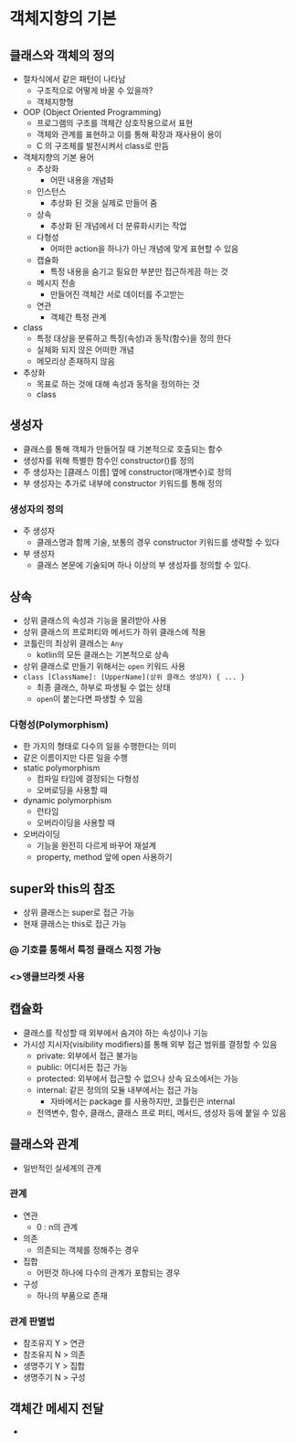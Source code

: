 # 객체지향의 기본

## 클래스와 객체의 정의
- 절차식에서 같은 패턴이 나타남
    - 구조적으로 어떻게 바꿀 수 있을까?
    - 객체지향형
- OOP (Object Oriented Programming)
    - 프로그램의 구조를 객체간 상호작용으로서 표현
    - 객체와 관계를 표현하고 이를 통해 확장과 재사용이 용이
    - C 의 구조체를 발전시켜서 class로 만듬
- 객체지향의 기본 용어
    - 추상화
        - 어떤 내용을 개념화
    - 인스턴스
        - 추상화 된 것을 실제로 만들어 줌
    - 상속
        - 추상화 된 개념에서 더 분류화시키는 작업
    - 다형성
        - 어떠한 action을 하나가 아닌 개념에 맞게 표현할 수 있음
    - 캡슐화
        - 특정 내용을 숨기고 필요한 부분만 접근하게끔 하는 것
    - 메시지 전송
        - 만들어진 객체간 서로 데이터를 주고받는 
    - 연관
        - 객체간 특정 관계
- class
    - 특정 대상을 분류하고 특징(속성)과 동작(함수)을 정의 한다
    - 실체화 되지 않은 어떠한 개념
    - 메모리상 존재하지 않음
- 추상화
    - 목표로 하는 것에 대해 속성과 동작을 정의하는 것
    - class

## 생성자
- 클래스를 통해 객체가 만들어질 때 기본적으로 호출되는 함수
- 생성자를 위해 특별한 함수인 constructor()를 정의
- 주 생성자는 [클래스 이름] 옆에 constructor(매개변수)로 정의
- 부 생성자는 추가로 내부에 constructor 키워드를 통해 정의

### 생성자의 정의
- 주 생성자
    - 클래스명과 함께 기술, 보통의 경우 constructor 키워드를 생략할 수 있다
- 부 생성자
    - 클래스 본문에 기술되며 하나 이상의 부 생성자를 정의할 수 있다.
    
## 상속
- 상위 클래스의 속성과 기능을 물려받아 사용
- 상위 클래스의 프로퍼티와 메서드가 하위 클래스에 적용
- 코틀린의 최상위 클래스는 `Any`   
    - kotlin의 모든 클래스는 기본적으로 상속
- 상위 클래스로 만들기 위해서는 `open` 키워드 사용
- `class [ClassName]: [UpperName](상위 클래스 생성자) { ... }`
    - 최종 클래스, 하부로 파생될 수 없는 상태
    - `open`이 붙는다면 파생할 수 있음

### 다형성(Polymorphism)
- 한 가지의 형태로 다수의 일을 수행한다는 의미
- 같은 이름이지만 다른 일을 수행
- static polymorphism   
    - 컴파일 타임에 결정되는 다형성
    - 오버로딩을 사용할 때
- dynamic polymorphism
    - 런타임
    - 오버라이딩을 사용할 때
- 오버라이딩
    - 기능을 완전히 다르게 바꾸어 재설계
    - property, method 앞에 open 사용하기
    
## super와 this의 참조
- 상위 클래스는 super로 접근 가능
- 현재 클래스는 this로 접근 가능

### @ 기호를 통해서 특정 클래스 지정 가능
### \<>앵클브라켓 사용

## 캡슐화
- 클래스를 작성할 때 외부에서 숨겨야 하는 속성이나 기능
- 가시성 지시자(visibility modifiers)를 통해 외부 접근 범위를 결정할 수 있음
  - private: 외부에서 접근 불가능
  - public: 어디서든 접근 가능
  - protected: 외부에서 접근할 수 없으나 상속 요소에서는 가능
  - internal: 같은 정의의 모듈 내부에서는 접근 가능
    - 자바에서는 package 를 사용하지만, 코틀린은 internal
  - 전역변수, 함수, 클래스, 클래스 프로 퍼티, 메서드, 생성자 등에 붙일 수 있음 
  
## 클래스와 관계
- 일반적인 실세계의 관계
### 관계
- 연관
  - 0 : n의 관계
- 의존
  - 의존되는 객체를 정해주는 경우
- 집합
  - 어떤것 하나에 다수의 관계가 포함되는 경우
- 구성
  - 하나의 부품으로 존재
### 관계 판별법
- 참조유지 Y > 연관
- 참조유지 N > 의존
- 생명주기 Y > 집합
- 생명주기 N > 구성

## 객체간 메세지 전달
- 